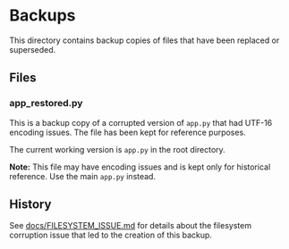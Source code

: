 # Backups

This directory contains backup copies of files that have been replaced or superseded.

## Files

### app_restored.py
This is a backup copy of a corrupted version of `app.py` that had UTF-16 encoding issues. The file has been kept for reference purposes.

The current working version is `app.py` in the root directory.

**Note:** This file may have encoding issues and is kept only for historical reference. Use the main `app.py` instead.

## History

See [docs/FILESYSTEM_ISSUE.md](../docs/FILESYSTEM_ISSUE.md) for details about the filesystem corruption issue that led to the creation of this backup.
